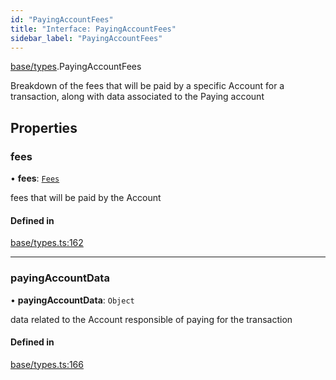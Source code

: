 ```yaml
---
id: "PayingAccountFees"
title: "Interface: PayingAccountFees"
sidebar_label: "PayingAccountFees"
---
```


[base/types](../../../../modules/Base/Types/Types.md).PayingAccountFees

Breakdown of the fees that will be paid by a specific Account for a transaction, along
  with data associated to the Paying account

## Properties

### fees

• **fees**: [`Fees`](../../../API/Client/Types/Fees/Fees.md)

fees that will be paid by the Account

#### Defined in

[base/types.ts:162](https://github.com/PolymeshAssociation/polymesh-sdk/blob/5b946f904/src/base/types.ts#L162)

___

### payingAccountData

• **payingAccountData**: `Object`

data related to the Account responsible of paying for the transaction

#### Defined in

[base/types.ts:166](https://github.com/PolymeshAssociation/polymesh-sdk/blob/5b946f904/src/base/types.ts#L166)

